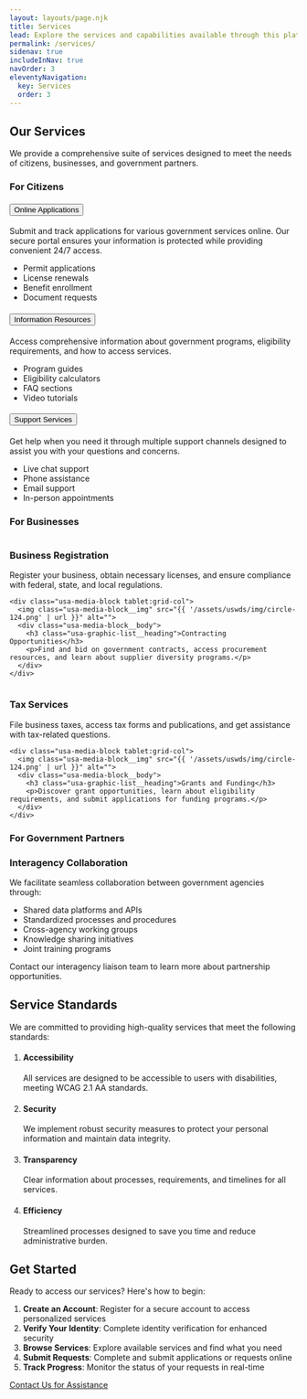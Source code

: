 ```yaml
---
layout: layouts/page.njk
title: Services
lead: Explore the services and capabilities available through this platform.
permalink: /services/
sidenav: true
includeInNav: true
navOrder: 3
eleventyNavigation:
  key: Services
  order: 3
---
```


## Our Services

We provide a comprehensive suite of services designed to meet the needs of citizens, businesses, and government partners.

### For Citizens

<div class="usa-accordion usa-accordion--bordered margin-top-3">
  <h4 class="usa-accordion__heading">
    <button type="button" class="usa-accordion__button" aria-expanded="false" aria-controls="a1">
      Online Applications
    </button>
  </h4>
  <div id="a1" class="usa-accordion__content usa-prose">
    <p>Submit and track applications for various government services online. Our secure portal ensures your information is protected while providing convenient 24/7 access.</p>
    <ul>
      <li>Permit applications</li>
      <li>License renewals</li>
      <li>Benefit enrollment</li>
      <li>Document requests</li>
    </ul>
  </div>
  
  <h4 class="usa-accordion__heading">
    <button type="button" class="usa-accordion__button" aria-expanded="false" aria-controls="a2">
      Information Resources
    </button>
  </h4>
  <div id="a2" class="usa-accordion__content usa-prose">
    <p>Access comprehensive information about government programs, eligibility requirements, and how to access services.</p>
    <ul>
      <li>Program guides</li>
      <li>Eligibility calculators</li>
      <li>FAQ sections</li>
      <li>Video tutorials</li>
    </ul>
  </div>
  
  <h4 class="usa-accordion__heading">
    <button type="button" class="usa-accordion__button" aria-expanded="false" aria-controls="a3">
      Support Services
    </button>
  </h4>
  <div id="a3" class="usa-accordion__content usa-prose">
    <p>Get help when you need it through multiple support channels designed to assist you with your questions and concerns.</p>
    <ul>
      <li>Live chat support</li>
      <li>Phone assistance</li>
      <li>Email support</li>
      <li>In-person appointments</li>
    </ul>
  </div>
</div>

### For Businesses

<div class="usa-graphic-list margin-top-5">
  <div class="usa-graphic-list__row grid-row grid-gap">
    <div class="usa-media-block tablet:grid-col">
      <img class="usa-media-block__img" src="{{ '/assets/uswds/img/circle-124.png' | url }}" alt="">
      <div class="usa-media-block__body">
        <h3 class="usa-graphic-list__heading">Business Registration</h3>
        <p>Register your business, obtain necessary licenses, and ensure compliance with federal, state, and local regulations.</p>
      </div>
    </div>
    
    <div class="usa-media-block tablet:grid-col">
      <img class="usa-media-block__img" src="{{ '/assets/uswds/img/circle-124.png' | url }}" alt="">
      <div class="usa-media-block__body">
        <h3 class="usa-graphic-list__heading">Contracting Opportunities</h3>
        <p>Find and bid on government contracts, access procurement resources, and learn about supplier diversity programs.</p>
      </div>
    </div>
  </div>
  
  <div class="usa-graphic-list__row grid-row grid-gap">
    <div class="usa-media-block tablet:grid-col">
      <img class="usa-media-block__img" src="{{ '/assets/uswds/img/circle-124.png' | url }}" alt="">
      <div class="usa-media-block__body">
        <h3 class="usa-graphic-list__heading">Tax Services</h3>
        <p>File business taxes, access tax forms and publications, and get assistance with tax-related questions.</p>
      </div>
    </div>
    
    <div class="usa-media-block tablet:grid-col">
      <img class="usa-media-block__img" src="{{ '/assets/uswds/img/circle-124.png' | url }}" alt="">
      <div class="usa-media-block__body">
        <h3 class="usa-graphic-list__heading">Grants and Funding</h3>
        <p>Discover grant opportunities, learn about eligibility requirements, and submit applications for funding programs.</p>
      </div>
    </div>
  </div>
</div>

### For Government Partners

<div class="usa-summary-box margin-top-5" role="region" aria-labelledby="summary-box-key-information">
  <div class="usa-summary-box__body">
    <h3 class="usa-summary-box__heading" id="summary-box-key-information">
      Interagency Collaboration
    </h3>
    <div class="usa-summary-box__text">
      <p>We facilitate seamless collaboration between government agencies through:</p>
      <ul class="usa-list">
        <li>Shared data platforms and APIs</li>
        <li>Standardized processes and procedures</li>
        <li>Cross-agency working groups</li>
        <li>Knowledge sharing initiatives</li>
        <li>Joint training programs</li>
      </ul>
      <p>Contact our interagency liaison team to learn more about partnership opportunities.</p>
    </div>
  </div>
</div>

## Service Standards

We are committed to providing high-quality services that meet the following standards:

<div class="usa-process-list margin-top-4">
  <ol class="usa-process-list">
    <li class="usa-process-list__item">
      <h4 class="usa-process-list__heading">Accessibility</h4>
      <p>All services are designed to be accessible to users with disabilities, meeting WCAG 2.1 AA standards.</p>
    </li>
    <li class="usa-process-list__item">
      <h4 class="usa-process-list__heading">Security</h4>
      <p>We implement robust security measures to protect your personal information and maintain data integrity.</p>
    </li>
    <li class="usa-process-list__item">
      <h4 class="usa-process-list__heading">Transparency</h4>
      <p>Clear information about processes, requirements, and timelines for all services.</p>
    </li>
    <li class="usa-process-list__item">
      <h4 class="usa-process-list__heading">Efficiency</h4>
      <p>Streamlined processes designed to save you time and reduce administrative burden.</p>
    </li>
  </ol>
</div>

## Get Started

Ready to access our services? Here's how to begin:

1. **Create an Account**: Register for a secure account to access personalized services
2. **Verify Your Identity**: Complete identity verification for enhanced security
3. **Browse Services**: Explore available services and find what you need
4. **Submit Requests**: Complete and submit applications or requests online
5. **Track Progress**: Monitor the status of your requests in real-time

<div class="margin-top-5">
  <a href="/contact/" class="usa-button usa-button--big">Contact Us for Assistance</a>
</div>